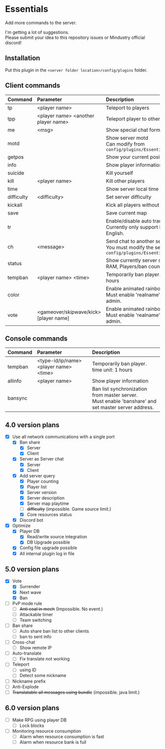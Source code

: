 # Essentials
Add more commands to the server.  

I'm getting a lot of suggestions.  
Please submit your idea to this repository issues or Mindustry official discord!

## Installation

Put this plugin in the ``<server folder location>/config/plugins`` folder.

## Client commands

| Command | Parameter | Description |
|:---|:---|:--- |
| tp | &lt;player name&gt; | Teleport to players |
| tpp | &lt;player name&gt; &lt;another player name&gt; | Teleport player to other players |
| me | &lt;msg&gt; | Show special chat format |
| motd |  | Show server motd <br> Can modify from ``config/plugins/Essentials/motd.txt`` |
| getpos |  | Show your current position position |
| info |  | Show player information |
| suicide |  | Kill yourself |
| kill | &lt;player name&gt; | Kill other players |
| time |  | Show server local time |
| difficulty | &lt;difficulty&gt; | Set server difficulty |
| kickall |  | Kick all players without you. |
| save |  | Save current map |
| tr |  | Enable/disable auto translate <br> Currently only support Korean to English. |
| ch | &lt;message&gt; | Send chat to another server () <br> You must modify the settings in ``config/plugins/Essentials/config.txt`` |
| status |  | Show currently server status (TPS, RAM, Players/ban count) |
| tempban | &lt;player name&gt; &lt;time&gt; | Temporarily ban player. time unit: 1 hours |
| color |  | Enable animated rainbow nickname. <br> Must enable 'realname' and can use admin. |
| vote | &lt;gameover/skipwave/kick&gt; [player name] | Enable animated rainbow nickname. <br> Must enable 'realname' and can use admin. |
<!--
| vote | &lt;map name&gt; | Vote map |
|  |  |  |
|  |  |  |
-->

## Console commands

| Command | Parameter | Description |
|:---|:---|:---|
| tempban | &lt;type-id/ip/name&gt; &lt;player name&gt; &lt;time&gt; | Temporarily ban player. time unit: 1 hours |
| allinfo | &lt;player name&gt; | Show player information |
| bansync |   | Ban list synchronization from master server. <br> Must enable 'banshare' and set master server address. |

## 4.0 version plans
- [x] Use all network communications with a single port
  - [x] Ban share
    - [x] Server
    - [x] Client
  - [x] Server as Server chat
    - [x] Server
    - [x] Client
  - [x] Add server query
    - [x] Player counting
    - [x] Player list
    - [x] Server version
    - [x] Server description
    - [x] Server map playtime
    - [ ] ~~difficulty~~ (impossible. Game source limit.)
    - [x] Core resources status
  - [x] Discord bot
- [x] Optimize
  - [x] Player DB
    - [x] Read/write source integration
    - [x] DB Upgrade possible
  - [x] Config file upgrade possible
  - [x] All internal plugin log in file

## 5.0 version plans
- [x] Vote
  - [x] Surrender
  - [x] Next wave
  - [x] Ban
- [ ] PvP mode rule
  - [ ] ~~Anti coal in mech~~ (Impossible. No event.)
  - [ ] Attackable timer
  - [ ] Team switching
- [ ] Ban share
  - [ ] Auto share ban list to other clients
  - [ ] ban to sent info
- [ ] Cross-chat
  - [ ] Show remote IP
- [ ] Auto-translate
  - [ ] Fix translate not working
- [ ] Teleport
  - [ ] using ID
  - [ ] Detect some nickname
- [ ] Nickname prefix
- [ ] Anti-Explode
- [ ] ~~Translatable all messages using bundle~~ (impossible. java limit.)

## 6.0 version plans
- [ ] Make RPG using player DB
  - [ ] Lock blocks
- [ ] Monitoring resource consumption
  - [ ] Alarm when resource consumption is fast
  - [ ] Alarm when resource bank is full
